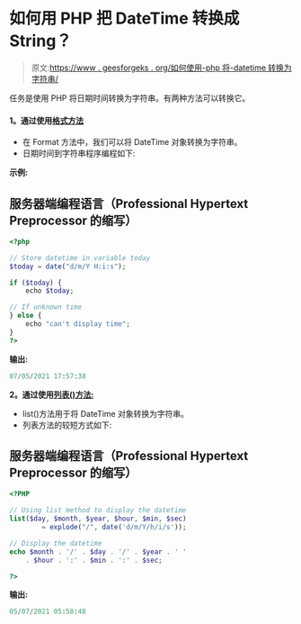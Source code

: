 # 如何用 PHP 把 DateTime 转换成 String？

> 原文:[https://www . geesforgeks . org/如何使用-php 将-datetime 转换为字符串/](https://www.geeksforgeeks.org/how-to-convert-datetime-to-string-using-php/)

任务是使用 PHP 将日期时间转换为字符串。有两种方法可以转换它。

#### **1。通过使用[格式方法](https://www.geeksforgeeks.org/php-datetime-format-function/)**

*   在 Format 方法中，我们可以将 DateTime 对象转换为字符串。
*   日期时间到字符串程序编程如下:

**示例:**

## 服务器端编程语言（Professional Hypertext Preprocessor 的缩写）

```php
<?php

// Store datetime in variable today
$today = date("d/m/Y H:i:s");    

if ($today) { 
    echo $today; 

// If unknown time 
} else {  
    echo "can't display time"; 
}
?>
```

**输出:**

```php
07/05/2021 17:57:38

```

**2。通过使用[列表()方法:](https://www.geeksforgeeks.org/php-list-function/)**

*   list()方法用于将 DateTime 对象转换为字符串。
*   列表方法的较短方式如下:

## 服务器端编程语言（Professional Hypertext Preprocessor 的缩写）

```php
<?PHP

// Using list method to display the datetime
list($day, $month, $year, $hour, $min, $sec) 
        = explode("/", date('d/m/Y/h/i/s')); 

// Display the datetime
echo $month . '/' . $day . '/' . $year . ' '
    . $hour . ':' . $min . ':' . $sec;

?>
```

**输出:**

```php
05/07/2021 05:58:48
```